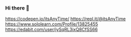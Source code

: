 ### Hi there 👋

https://codepen.io/itsAnyTime/
https://repl.it/@itsAnyTime
https://www.sololearn.com/Profile/13825455
https://edabit.com/user/jySqRL3ixQ8CfSS66

<!--
**itsAnyTime/itsAnyTime** is a ✨ _special_ ✨ repository because its `README.md` (this file) appears on your GitHub profile.

Here are some ideas to get you started:

- 🔭 I’m currently working on ...
- 🌱 I’m currently learning ...
- 👯 I’m looking to collaborate on ...
- 🤔 I’m looking for help with ...
- 💬 Ask me about ...
- 📫 How to reach me: ...
- 😄 Pronouns: ...
- ⚡ Fun fact: ...
-->
